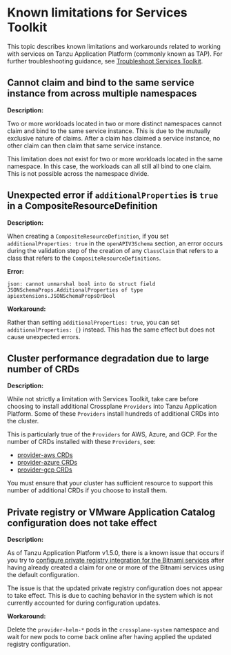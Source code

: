# Known limitations for Services Toolkit

This topic describes known limitations and workarounds related to working with services on
Tanzu Application Platform (commonly known as TAP). For further troubleshooting guidance, see
[Troubleshoot Services Toolkit](../how-to-guides/troubleshooting.hbs.md).

## <a id="multi-workloads"></a> Cannot claim and bind to the same service instance from across multiple namespaces

**Description:**

Two or more workloads located in two or more distinct namespaces cannot claim and bind to the same
service instance.
This is due to the mutually exclusive nature of claims. After a claim has claimed a service instance,
no other claim can then claim that same service instance.

This limitation does not exist for two or more workloads located in the same namespace.
In this case, the workloads can all still all bind to one claim.
This is not possible across the namespace divide.

## <a id="compositeresourcedef"></a> Unexpected error if `additionalProperties` is `true` in a CompositeResourceDefinition

**Description:**

When creating a `CompositeResourceDefinition`, if you set `additionalProperties: true` in the
`openAPIV3Schema` section, an error occurs during the validation step of the creation of any
`ClassClaim` that refers to a class that refers to the `CompositeResourceDefinitions`.

**Error:**

```console
json: cannot unmarshal bool into Go struct field JSONSchemaProps.AdditionalProperties of type apiextensions.JSONSchemaPropsOrBool
```

**Workaround:**

Rather than setting `additionalProperties: true`, you can set `additionalProperties: {}` instead.
This has the same effect but does not cause unexpected errors.

## <a id="too-many-crds"></a> Cluster performance degradation due to large number of CRDs

**Description:**

While not strictly a limitation with Services Toolkit, take care before choosing to
install additional Crossplane `Providers` into Tanzu Application Platform.
Some of these `Providers` install hundreds of additional CRDs into the cluster.

This is particularly true of the `Providers` for AWS, Azure, and GCP.
For the number of CRDs installed with these `Providers`, see:

- [provider-aws CRDs](https://marketplace.upbound.io/providers/upbound/provider-aws/latest/crds)
- [provider-azure CRDs](https://marketplace.upbound.io/providers/upbound/provider-azure/latest/crds)
- [provider-gcp CRDs](https://marketplace.upbound.io/providers/upbound/provider-gcp/latest/crds)

You must ensure that your cluster has sufficient resource to support this number of additional CRDs
if you choose to install them.

## <a id="private-reg"></a> Private registry or VMware Application Catalog configuration does not take effect

**Description:**

As of Tanzu Application Platform v1.5.0, there is a known issue that occurs if you try to
[configure private registry integration for the Bitnami services](../../bitnami-services/how-to-guides/configure-private-reg-integration.hbs.md)
after having already created a claim for one or more of the Bitnami services using the default configuration.

The issue is that the updated private registry configuration does not appear to take effect.
This is due to caching behavior in the system which is not currently accounted for during configuration
updates.

**Workaround:**

Delete the `provider-helm-*` pods in the `crossplane-system` namespace and wait for new pods to come
back online after having applied the updated registry configuration.
